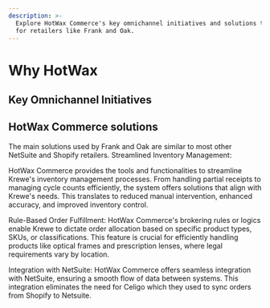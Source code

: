```yaml
---
description: >-
  Explore HotWax Commerce's key omnichannel initiatives and solutions tailored
  for retailers like Frank and Oak.
---
```


# Why HotWax

## Key Omnichannel Initiatives

## HotWax Commerce solutions

The main solutions used by Frank and Oak are similar to most other NetSuite and Shopify retailers. Streamlined Inventory Management:

HotWax Commerce provides the tools and functionalities to streamline Krewe's inventory management processes. From handling partial receipts to managing cycle counts efficiently, the system offers solutions that align with Krewe's needs. This translates to reduced manual intervention, enhanced accuracy, and improved inventory control.

Rule-Based Order Fulfillment: HotWax Commerce's brokering rules or logics enable Krewe to dictate order allocation based on specific product types, SKUs, or classifications. This feature is crucial for efficiently handling products like optical frames and prescription lenses, where legal requirements vary by location.

Integration with NetSuite: HotWax Commerce offers seamless integration with NetSuite, ensuring a smooth flow of data between systems. This integration eliminates the need for Celigo which they used to sync orders from Shopify to Netsuite.
